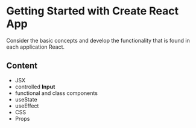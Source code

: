 # Getting Started with Create React App

Consider the basic concepts and develop the functionality that is found in each application React.

## Content

- JSX
- controlled **Input**
- functional and class components
- useState
- useEffect
- CSS
- Props


